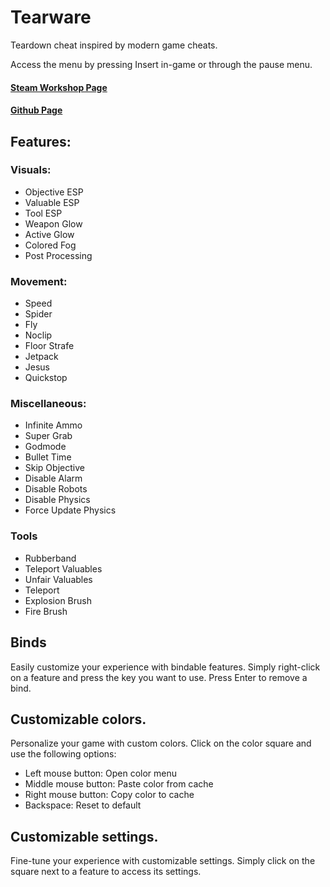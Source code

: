 # Tearware
Teardown cheat inspired by modern game cheats.
  

Access the menu by pressing Insert in-game or through the pause menu.

#### [Steam Workshop Page](https://steamcommunity.com/sharedfiles/filedetails/?id=2798126764) 
#### [Github Page](https://github.com/SigmaSkid/Tearware)

## Features:
### Visuals: 
- Objective ESP
- Valuable ESP
- Tool ESP
- Weapon Glow
- Active Glow
- Colored Fog
- Post Processing

### Movement:
- Speed
- Spider
- Fly
- Noclip
- Floor Strafe
- Jetpack
- Jesus
- Quickstop

### Miscellaneous:
- Infinite Ammo
- Super Grab
- Godmode
- Bullet Time
- Skip Objective
- Disable Alarm
- Disable Robots
- Disable Physics
- Force Update Physics

### Tools
- Rubberband
- Teleport Valuables
- Unfair Valuables
- Teleport
- Explosion Brush
- Fire Brush


## Binds
Easily customize your experience with bindable features.
Simply right-click on a feature and press the key you want to use.
Press Enter to remove a bind.

## Customizable colors.
Personalize your game with custom colors. 
Click on the color square and use the following options:
- Left mouse button: Open color menu
- Middle mouse button: Paste color from cache
- Right mouse button: Copy color to cache
- Backspace: Reset to default

## Customizable settings.
Fine-tune your experience with customizable settings. 
Simply click on the square next to a feature to access its settings.
